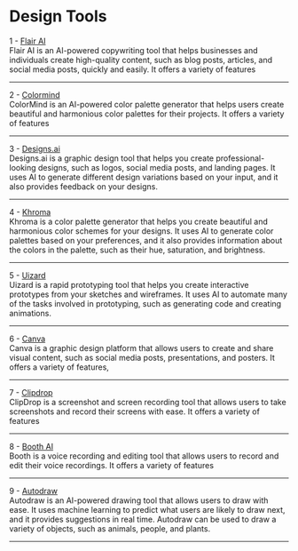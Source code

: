  <h1>
    Design Tools
</h1>

1 - <a href="https://flair.ai/">Flair AI </a> <br>
Flair AI is an AI-powered copywriting tool that helps businesses and individuals create high-quality content, such as blog posts, articles, and social media posts, quickly and easily. It offers a variety of features<br><hr>
2 - <a href="http://colormind.io/">Colormind</a> <br>
ColorMind is an AI-powered color palette generator that helps users create beautiful and harmonious color palettes for their projects. It offers a variety of features<br><hr>
3 - <a href="https://designs.ai/">Designs.ai </a> <br>
Designs.ai is a graphic design tool that helps you create professional-looking designs, such as logos, social media posts, and landing pages. It uses AI to generate different design variations based on your input, and it also provides feedback on your designs.<br><hr>
4 - <a href="https://www.khroma.co/">Khroma </a> <br>
Khroma is a color palette generator that helps you create beautiful and harmonious color schemes for your designs. It uses AI to generate color palettes based on your preferences, and it also provides information about the colors in the palette, such as their hue, saturation, and brightness.<br><hr>
5 - <a href="https://uizard.io/">Uizard </a> <br>
Uizard is a rapid prototyping tool that helps you create interactive prototypes from your sketches and wireframes. It uses AI to automate many of the tasks involved in prototyping, such as generating code and creating animations.<br><hr>
6 - <a href="https://www.canva.com/">Canva </a> <br>
Canva is a graphic design platform that allows users to create and share visual content, such as social media posts, presentations, and posters. It offers a variety of features,<br><hr>
7 - <a href="https://clipdrop.co/">Clipdrop </a> <br>
ClipDrop is a screenshot and screen recording tool that allows users to take screenshots and record their screens with ease. It offers a variety of features<br><hr>
8 - <a href="https://booth.ai/">Booth AI </a> <br>
Booth is a voice recording and editing tool that allows users to record and edit their voice recordings. It offers a variety of features<br><hr>
9 - <a href="https://www.autodraw.com/">Autodraw </a> <br>
Autodraw is an AI-powered drawing tool that allows users to draw with ease. It uses machine learning to predict what users are likely to draw next, and it provides suggestions in real time. Autodraw can be used to draw a variety of objects, such as animals, people, and plants.<br><hr>
